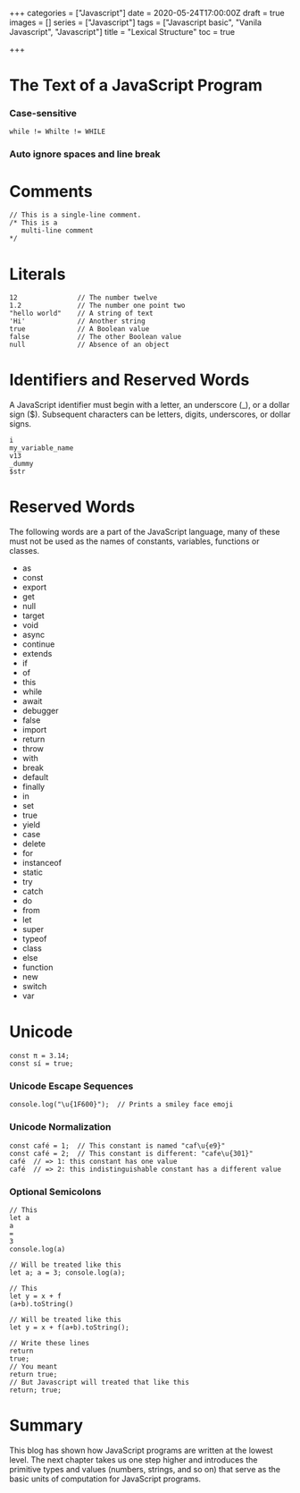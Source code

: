 +++
categories = ["Javascript"]
date = 2020-05-24T17:00:00Z
draft = true
images = []
series = ["Javascript"]
tags = ["Javascript basic", "Vanila Javascript", "Javascript"]
title = "Lexical Structure"
toc = true

+++
# The Text of a JavaScript Program

### Case-sensitive

    while != Whilte != WHILE

### Auto ignore spaces and line break

# Comments

    // This is a single-line comment.
    /* This is a
       multi-line comment
    */

# Literals

    12               // The number twelve
    1.2              // The number one point two
    "hello world"    // A string of text
    'Hi'             // Another string
    true             // A Boolean value
    false            // The other Boolean value
    null             // Absence of an object

# Identifiers and Reserved Words

A JavaScript identifier must begin with a letter, an underscore (_), or a dollar sign ($). Subsequent characters can be letters, digits, underscores, or dollar signs.

    i
    my_variable_name
    v13
    _dummy
    $str

# Reserved Words

The following words are a part of the JavaScript language, many of these must not be used as the names of constants, variables, functions or classes.

* as
* const
* export
* get
* null
* target
* void
* async
* continue
* extends
* if
* of
* this
* while
* await
* debugger
* false
* import
* return
* throw
* with
* break
* default
* finally
* in
* set
* true
* yield
* case
* delete
* for
* instanceof
* static
* try
* catch
* do
* from
* let
* super
* typeof
* class
* else
* function
* new
* switch
* var

# Unicode

    const π = 3.14;
    const sí = true;

### Unicode Escape Sequences

    console.log("\u{1F600}");  // Prints a smiley face emoji

### Unicode Normalization

    const café = 1;  // This constant is named "caf\u{e9}"
    const café = 2;  // This constant is different: "cafe\u{301}"
    café  // => 1: this constant has one value
    café  // => 2: this indistinguishable constant has a different value

### Optional Semicolons

    // This
    let a
    a
    =
    3
    console.log(a)
    
    // Will be treated like this
    let a; a = 3; console.log(a);

    // This
    let y = x + f
    (a+b).toString()
    
    // Will be treated like this
    let y = x + f(a+b).toString();

    // Write these lines
    return
    true;
    // You meant
    return true;
    // But Javascript will treated that like this
    return; true;

# Summary

This blog has shown how JavaScript programs are written at the lowest level. The next chapter takes us one step higher and introduces the primitive types and values (numbers, strings, and so on) that serve as the basic units of computation for JavaScript programs.